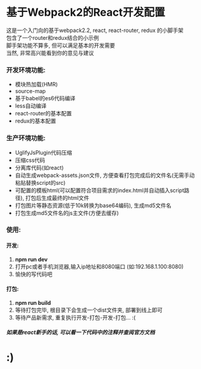 # 基于Webpack2的React开发配置

这是一个入门向的基于webpack2.2, react, react-router, redux 的小脚手架</br>
包含了一个router和redux结合的小示例</br>
脚手架功能不算多, 但可以满足基本的开发需要</br>
当然, 非常高兴能看到你的意见与建议

### 开发环境功能:
*   模块热加载(HMR)
*   source-map
*   基于babel的es6代码编译
*   less自动编译
*   react-router的基本配置
*   redux的基本配置

### 生产环境功能:
*   UglifyJsPlugin代码压缩
*   压缩css代码
*   分离库代码(如react)
*   自动生成webpack-assets.json文件, 方便查看打包完成后的文件名(无需手动粘贴替换script的src)
*   可配置的模板html(可以配置符合项目需求的index.html并自动插入script路径), 打包后生成最终的html文件
*   打包图片等静态资源(低于10k转换为base64编码), 生成md5文件名
*   打包生成md5文件名的js主文件(方便去缓存)

### 使用:

#### 开发: 
1.  **npm run dev** 
2.  打开pc或者手机浏览器,输入ip地址和8080端口 (如:192.168.1.100:8080)
3.  愉快的写代码吧

#### 打包:
1.  **npm run build** 
2.  等待打包完毕, 根目录下会生成一个dist文件夹, 部署到线上即可
3.  等待产品新需求, 重复执行开发-打包-开发-打包...   :(

##### 如果是react新手的话, 可以看一下代码中的注释并查阅官方文档

# :)